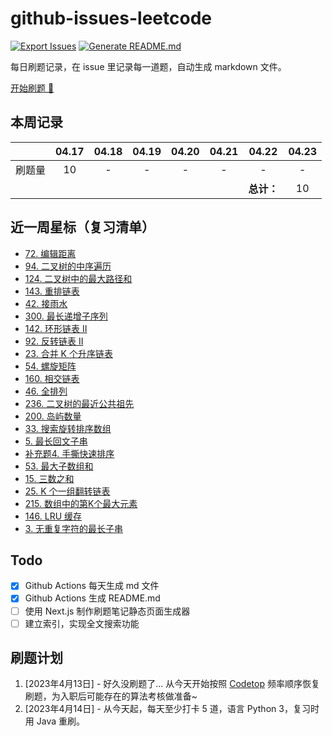 # github-issues-leetcode

[![Export Issues](https://github.com/winterggg/github-issues-leetcode/actions/workflows/export_issues.yml/badge.svg)](https://github.com/winterggg/github-issues-leetcode/actions/workflows/export_issues.yml) [![Generate README.md](https://github.com/winterggg/github-issues-leetcode/actions/workflows/gemerate_readme.yml/badge.svg)](https://github.com/winterggg/github-issues-leetcode/actions/workflows/gemerate_readme.yml)

每日刷题记录，在 issue 里记录每一道题，自动生成 markdown 文件。

[开始刷题 💪](https://github.com/winterggg/leetcode/issues/new/choose)

## 本周记录

|          | 04.17 | 04.18 | 04.19 | 04.20 | 04.21 | 04.22 | 04.23 |
| :--------: | :---: | :---: | :---: | :---: | :---: | :---: | :---: |
| 刷题量 | 10 | - | - | - | - | - | - |
|        |   |   |   |   |   | **总计：** | 10 |

## 近一周星标（复习清单）

- [72. 编辑距离](https://github.com/winterggg/github-issues-leetcode/issues/42)
- [94. 二叉树的中序遍历](https://github.com/winterggg/github-issues-leetcode/issues/40)
- [124. 二叉树中的最大路径和](https://github.com/winterggg/github-issues-leetcode/issues/39)
- [143. 重排链表](https://github.com/winterggg/github-issues-leetcode/issues/38)
- [42. 接雨水](https://github.com/winterggg/github-issues-leetcode/issues/37)
- [300. 最长递增子序列](https://github.com/winterggg/github-issues-leetcode/issues/36)
- [142. 环形链表 II](https://github.com/winterggg/github-issues-leetcode/issues/35)
- [92. 反转链表 II](https://github.com/winterggg/github-issues-leetcode/issues/33)
- [23. 合并 K 个升序链表](https://github.com/winterggg/github-issues-leetcode/issues/32)
- [54. 螺旋矩阵](https://github.com/winterggg/github-issues-leetcode/issues/31)
- [160. 相交链表](https://github.com/winterggg/github-issues-leetcode/issues/30)
- [46. 全排列](https://github.com/winterggg/github-issues-leetcode/issues/29)
- [236. 二叉树的最近公共祖先](https://github.com/winterggg/github-issues-leetcode/issues/28)
- [200. 岛屿数量](https://github.com/winterggg/github-issues-leetcode/issues/25)
- [33. 搜索旋转排序数组](https://github.com/winterggg/github-issues-leetcode/issues/21)
- [5. 最长回文子串](https://github.com/winterggg/github-issues-leetcode/issues/20)
- [补充题4. 手撕快速排序](https://github.com/winterggg/github-issues-leetcode/issues/16)
- [53. 最大子数组和](https://github.com/winterggg/github-issues-leetcode/issues/15)
- [15. 三数之和](https://github.com/winterggg/github-issues-leetcode/issues/14)
- [25. K 个一组翻转链表](https://github.com/winterggg/github-issues-leetcode/issues/13)
- [215. 数组中的第K个最大元素](https://github.com/winterggg/github-issues-leetcode/issues/12)
- [146. LRU 缓存](https://github.com/winterggg/github-issues-leetcode/issues/11)
- [3. 无重复字符的最长子串](https://github.com/winterggg/github-issues-leetcode/issues/9)

## Todo

- [x] Github Actions 每天生成 md 文件
- [x] Github Actions 生成 README.md
- [ ] 使用 Next.js 制作刷题笔记静态页面生成器
- [ ] 建立索引，实现全文搜索功能

## 刷题计划

1. [2023年4月13日] - 好久没刷题了... 从今天开始按照 [Codetop](./CodeTop题库.csv) 频率顺序恢复刷题，为入职后可能存在的算法考核做准备~
2. [2023年4月14日] - 从今天起，每天至少打卡 5 道，语言 Python 3，复习时用 Java 重刷。


